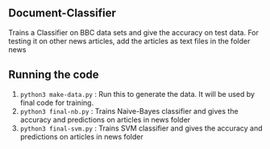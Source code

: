 ## Document-Classifier
Trains a Classifier on BBC data sets and give the accuracy on test data. For testing it on other news articles, add the articles as text files in the folder news

## Running the code
1. `python3 make-data.py` : Run this to generate the data. It will be used by final code for training.
2. `python3 final-nb.py` : Trains Naive-Bayes classifier and gives the accuracy and predictions on articles in news folder
3. `python3 final-svm.py` : Trains SVM classifier and gives the accuracy and predictions on articles in news folder